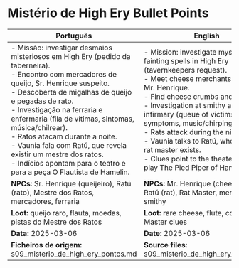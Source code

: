 # Mistério de High Ery  Bullet Points

| Português                                                                                                                                                                                                                                                                                                                                                                                                                                                                          | English                                                                                                                                                                                                                                                                                                                                                                                                                                              |
| ---------------------------------------------------------------------------------------------------------------------------------------------------------------------------------------------------------------------------------------------------------------------------------------------------------------------------------------------------------------------------------------------------------------------------------------------------------------------------------- | ---------------------------------------------------------------------------------------------------------------------------------------------------------------------------------------------------------------------------------------------------------------------------------------------------------------------------------------------------------------------------------------------------------------------------------------------------- |
| - Missão: investigar desmaios misteriosos em High Ery (pedido da taberneira).<br>- Encontro com mercadores de queijo, Sr. Henrique suspeito.<br>- Descoberta de migalhas de queijo e pegadas de rato.<br>- Investigação na ferraria e enfermaria (fila de vítimas, sintomas, música/chilrear).<br>- Ratos atacam durante a noite.<br>- Vaunia fala com Ratú, que revela existir um mestre dos ratos.<br>- Indícios apontam para o teatro e para a peça O Flautista de Hamelin.<br> | - Mission: investigate mysterious fainting spells in High Ery (tavernkeepers request).<br>- Meet cheese merchants, suspect Mr. Henrique.<br>- Find cheese crumbs and rat tracks.<br>- Investigation at smithy and infirmary (queue of victims, symptoms, music/chirping).<br>- Rats attack during the night.<br>- Vaunia talks to Ratú, who reveals a rat master exists.<br>- Clues point to the theater and the play The Pied Piper of Hamelin.<br> |
| **NPCs:** Sr. Henrique (queijeiro), Ratú (rato), Mestre dos Ratos, mercadores, ferraria                                                                                                                                                                                                                                                                                                                                                                                            | **NPCs:** Mr. Henrique (cheese seller), Ratú (rat), Rat Master, merchants, smithy                                                                                                                                                                                                                                                                                                                                                                    |
| **Loot:** queijo raro, flauta, moedas, pistas do Mestre dos Ratos                                                                                                                                                                                                                                                                                                                                                                                                                  | **Loot:** rare cheese, flute, coins, Rat Master clues                                                                                                                                                                                                                                                                                                                                                                                                |
| **Data:** 2025-03-06                                                                                                                                                                                                                                                                                                                                                                                                                                                               | **Date:** 2025-03-06                                                                                                                                                                                                                                                                                                                                                                                                                                 |
| **Ficheiros de origem:** s09_misterio_de_high_ery_pontos.md                                                                                                                                                                                                                                                                                                                                                                                                                        | **Source files:** s09_misterio_de_high_ery_pontos.md                                                                                                                                                                                                                                                                                                                                                                                                 |


















